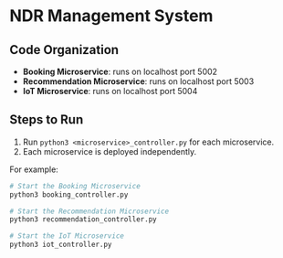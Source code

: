 # NDR Management System

## Code Organization

- **Booking Microservice**: runs on localhost port 5002
- **Recommendation Microservice**: runs on localhost port 5003
- **IoT Microservice**: runs on localhost port 5004

## Steps to Run

1. Run `python3 <microservice>_controller.py` for each microservice.
2. Each microservice is deployed independently.

For example:

```bash
# Start the Booking Microservice
python3 booking_controller.py

# Start the Recommendation Microservice
python3 recommendation_controller.py

# Start the IoT Microservice
python3 iot_controller.py